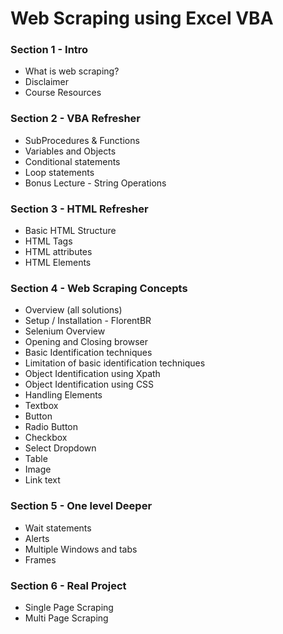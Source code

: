 # Web Scraping using Excel VBA

### Section 1 - Intro
- What is web scraping?
- Disclaimer
- Course Resources

### Section 2 - VBA Refresher
- SubProcedures & Functions
- Variables and Objects
- Conditional statements
- Loop statements
- Bonus Lecture - String Operations

### Section 3 - HTML Refresher
- Basic HTML Structure
- HTML Tags
- HTML attributes
- HTML Elements


### Section 4 - Web Scraping Concepts
- Overview (all solutions)
- Setup / Installation - FlorentBR
- Selenium Overview
- Opening and Closing browser
- Basic Identification techniques
- Limitation of basic identification techniques
- Object Identification using Xpath
- Object Identification using CSS
- Handling Elements
- Textbox
- Button
- Radio Button
- Checkbox
- Select Dropdown
- Table
- Image
- Link text

### Section 5 - One level Deeper
- Wait statements
- Alerts
- Multiple Windows and tabs
- Frames

### Section 6 - Real Project
- Single Page Scraping
- Multi Page Scraping
